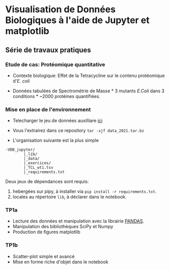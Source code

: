 # Visualisation de Données Biologiques à l'aide de Jupyter et matplotlib

## Série de travaux pratiques

### Etude de cas: Protéomique quantitative

* Contexte biologique: Effet de la Tetracycline sur le contenu protéomique d'*E. coli*

* Données tabulées de Spectrométrie de Masse
        * 3 mutants *E.Coli* dans 3 conditions
        * ~2000 protéines quantifiées.

### Mise en place de l'environnement
* Telecharger le jeu de données auxilliare [ici](https://filesender.renater.fr/?s=download&token=13923b9f-94fa-47f8-8641-34afc781cb12)

* Vous l'extrairez dans ce repository `tar -xjf data_2021.tar.bz`

* L'organisation suivante est la plus simple 
```
-VDB_jupyter/
        |_lib/
        |_data/
        |_exercices/
        |_TCL_wt1.tsv
        |_requirements.txt
```

Deux jeux de dépendances sont requis:
1. hebergées sur pipy, à installer via `pip install -r requirements.txt`.
2. locales au répertoire `lib`, à déclarer dans le notebook.

### TP1a

- Lecture des données et manipulation avec la librairie [PANDAS](https://pandas.pydata.org/).
- Manipulation des bibliothèques SciPy et Numpy
- Production de figures matplotlib

### TP1b

- Scatter-plot simple et avancé
- Mise en forme riche d'objet dans le notebook